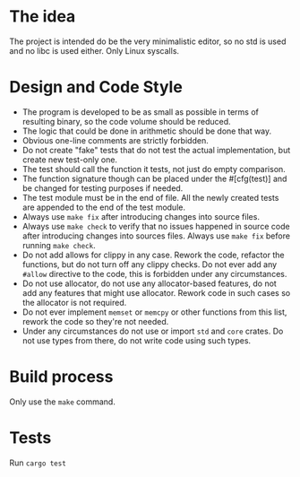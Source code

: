 # The idea

The project is intended do be the very minimalistic editor, so no std is used
and no libc is used either. Only Linux syscalls.

# Design and Code Style

- The program is developed to be as small as possible in terms of resulting
  binary, so the code volume should be reduced.
- The logic that could be done in arithmetic should be done that way.
- Obvious one-line comments are strictly forbidden.
- Do not create "fake" tests that do not test the actual implementation, but
  create new test-only one.
- The test should call the function it tests, not just do empty comparison.
- The function signature though can be placed under the #[cfg(test)] and be
  changed for testing purposes if needed.
- The test module must be in the end of file. All the newly created tests are
  appended to the end of the test module.
- Always use `make fix` after introducing changes into source files.
- Always use `make check` to verify that no issues happened in source code
  after introducing changes into sources files. Always use `make fix` before
  running `make check`.
- Do not add allows for clippy in any case. Rework the code, refactor the
  functions, but do not turn off any clippy checks. Do not ever add any
  `#allow` directive to the code, this is forbidden under any circumstances.
- Do not use allocator, do not use any allocator-based features, do not add any
  features that might use allocator. Rework code in such cases so the allocator
  is not required.
- Do not ever implement `memset` or `memcpy` or other functions from this list,
  rework the code so they're not needed.
- Under any circumstances do not use or import `std` and `core` crates. Do not
  use types from there, do not write code using such types.

# Build process

Only use the `make` command.

# Tests

Run `cargo test`
